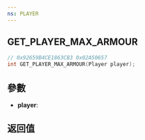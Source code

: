 ```yaml
---
ns: PLAYER
---
```

## GET_PLAYER_MAX_ARMOUR

```c
// 0x92659B4CE1863CB3 0x02A50657
int GET_PLAYER_MAX_ARMOUR(Player player);
```


## 參數
* **player**: 

## 返回值
